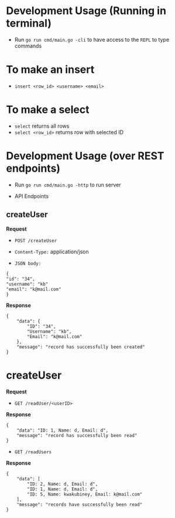 # Development Usage (Running in terminal)

- Run `go run cmd/main.go -cli` to have access to the `REPL` to type commands


# To make an insert

- `insert <row_id> <username> <email>`

# To make a select

- `select` returns all rows
- `select <row_id>` returns row with selected ID


# Development Usage (over REST endpoints)

- Run `go run cmd/main.go -http` to run server

- API Endpoints

## createUser

**Request**

+ `POST /createUser`

+ `Content-Type:` application/json

+ `JSON body:` 
```
{
"id": "34",
"username": "kb"
"email": "k@mail.com"
}
```

**Response**
```
{
    "data": {
        "ID": "34",
        "Username": "kb",
        "Email": "k@mail.com"
    },
    "message": "record has successfully been created"
}
```
# createUser

**Request**
+ `GET /readUser/<userID>`

**Response**
```
{
    "data": "ID: 1, Name: d, Email: d",
    "message": "record has successfully been read"
}
```

+ `GET /readUsers`

**Response**
```
{
    "data": [
        "ID: 2, Name: d, Email: d",
        "ID: 1, Name: d, Email: d",
        "ID: 5, Name: kwakubiney, Email: k@mail.com"
    ],
    "message": "records have successfully been read"
}
```


